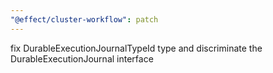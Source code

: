 ```yaml
---
"@effect/cluster-workflow": patch
---
```


fix DurableExecutionJournalTypeId type and discriminate the DurableExecutionJournal interface
